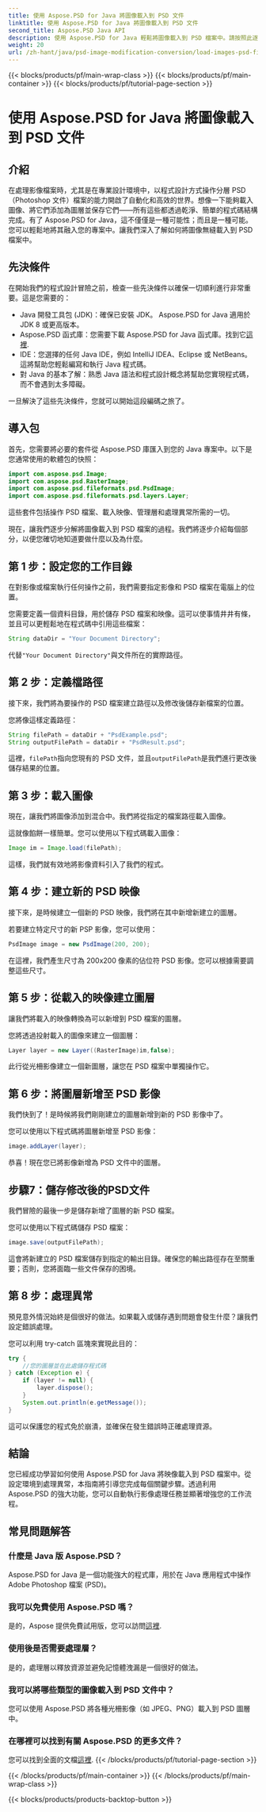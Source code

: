 ```yaml
---
title: 使用 Aspose.PSD for Java 將圖像載入到 PSD 文件
linktitle: 使用 Aspose.PSD for Java 將圖像載入到 PSD 文件
second_title: Aspose.PSD Java API
description: 使用 Aspose.PSD for Java 輕鬆將圖像載入到 PSD 檔案中。請按照此逐步指南有效地自動執行影像處理任務。
weight: 20
url: /zh-hant/java/psd-image-modification-conversion/load-images-psd-files/
---
```


{{< blocks/products/pf/main-wrap-class >}}
{{< blocks/products/pf/main-container >}}
{{< blocks/products/pf/tutorial-page-section >}}

# 使用 Aspose.PSD for Java 將圖像載入到 PSD 文件

## 介紹

在處理影像檔案時，尤其是在專業設計環境中，以程式設計方式操作分層 PSD（Photoshop 文件）檔案的能力開啟了自動化和高效的世界。想像一下能夠載入圖像、將它們添加為圖層並保存它們——所有這些都透過乾淨、簡單的程式碼結構完成。有了 Aspose.PSD for Java，這不僅僅是一種可能性；而且是一種可能。您可以輕鬆地將其融入您的專案中。讓我們深入了解如何將圖像無縫載入到 PSD 檔案中。

## 先決條件

在開始我們的程式設計冒險之前，檢查一些先決條件以確保一切順利進行非常重要。這是您需要的：

- Java 開發工具包 (JDK)：確保已安裝 JDK。 Aspose.PSD for Java 適用於 JDK 8 或更高版本。
-  Aspose.PSD 函式庫：您需要下載 Aspose.PSD for Java 函式庫。找到它[這裡](https://releases.aspose.com/psd/java/).
- IDE：您選擇的任何 Java IDE，例如 IntelliJ IDEA、Eclipse 或 NetBeans。這將幫助您輕鬆編寫和執行 Java 程式碼。
- 對 Java 的基本了解：熟悉 Java 語法和程式設計概念將幫助您實現程式碼，而不會遇到太多障礙。

一旦解決了這些先決條件，您就可以開始這段編碼之旅了。

## 導入包

首先，您需要將必要的套件從 Aspose.PSD 庫匯入到您的 Java 專案中。以下是您通常使用的軟體包的快照：

```java
import com.aspose.psd.Image;
import com.aspose.psd.RasterImage;
import com.aspose.psd.fileformats.psd.PsdImage;
import com.aspose.psd.fileformats.psd.layers.Layer;
```

這些套件包括操作 PSD 檔案、載入映像、管理層和處理異常所需的一切。

現在，讓我們逐步分解將圖像載入到 PSD 檔案的過程。我們將逐步介紹每個部分，以便您確切地知道要做什麼以及為什麼。

## 第 1 步：設定您的工作目錄

在對影像或檔案執行任何操作之前，我們需要指定影像和 PSD 檔案在電腦上的位置。

您需要定義一個資料目錄，用於儲存 PSD 檔案和映像。這可以使事情井井有條，並且可以更輕鬆地在程式碼中引用這些檔案：

```java
String dataDir = "Your Document Directory";
```

代替`"Your Document Directory"`與文件所在的實際路徑。 

## 第 2 步：定義檔路徑

接下來，我們將為要操作的 PSD 檔案建立路徑以及修改後儲存新檔案的位置。

您將像這樣定義路徑：

```java
String filePath = dataDir + "PsdExample.psd";
String outputFilePath = dataDir + "PsdResult.psd";
```

這裡，`filePath`指向您現有的 PSD 文件，並且`outputFilePath`是我們進行更改後儲存結果的位置。

## 第 3 步：載入圖像

現在，讓我們將圖像添加到混合中。我們將從指定的檔案路徑載入圖像。

這就像餡餅一樣簡單。您可以使用以下程式碼載入圖像：

```java
Image im = Image.load(filePath);
```

這樣，我們就有效地將影像資料引入了我們的程式。 

## 第 4 步：建立新的 PSD 映像

接下來，是時候建立一個新的 PSD 映像，我們將在其中新增新建立的圖層。

若要建立特定尺寸的新 PSP 影像，您可以使用：

```java
PsdImage image = new PsdImage(200, 200);
```

在這裡，我們產生尺寸為 200x200 像素的佔位符 PSD 影像。您可以根據需要調整這些尺寸。

## 第 5 步：從載入的映像建立圖層

讓我們將載入的映像轉換為可以新增到 PSD 檔案的圖層。

您將透過投射載入的圖像來建立一個圖層：

```java
Layer layer = new Layer((RasterImage)im,false);
```

此行從光柵影像建立一個新圖層，讓您在 PSD 檔案中單獨操作它。

## 第 6 步：將圖層新增至 PSD 影像

我們快到了！是時候將我們剛剛建立的圖層新增到新的 PSD 影像中了。

您可以使用以下程式碼將圖層新增至 PSD 影像：

```java
image.addLayer(layer);
```

恭喜！現在您已將影像新增為 PSD 文件中的圖層。

## 步驟7：儲存修改後的PSD文件

我們冒險的最後一步是儲存新增了圖層的新 PSD 檔案。

您可以使用以下程式碼儲存 PSD 檔案：

```java
image.save(outputFilePath);
```

這會將新建立的 PSD 檔案儲存到指定的輸出目錄。確保您的輸出路徑存在至關重要；否則，您將面臨一些文件保存的困境。

## 第 8 步：處理異常

預見意外情況始終是個很好的做法。如果載入或儲存遇到問題會發生什麼？讓我們設定錯誤處理。

您可以利用 try-catch 區塊來實現此目的：

```java
try {
    //您的圖層並在此處儲存程式碼
} catch (Exception e) {
    if (layer != null) {
        layer.dispose();
    }
    System.out.println(e.getMessage());
}
```

這可以保護您的程式免於崩潰，並確保在發生錯誤時正確處理資源。

## 結論

您已經成功學習如何使用 Aspose.PSD for Java 將映像載入到 PSD 檔案中。從設定環境到處理異常，本指南將引導您完成每個關鍵步驟。透過利用 Aspose.PSD 的強大功能，您可以自動執行影像處理任務並顯著增強您的工作流程。


## 常見問題解答

### 什麼是 Java 版 Aspose.PSD？

Aspose.PSD for Java 是一個功能強大的程式庫，用於在 Java 應用程式中操作 Adobe Photoshop 檔案 (PSD)。

### 我可以免費使用 Aspose.PSD 嗎？

是的，Aspose 提供免費試用版，您可以訪問[這裡](https://releases.aspose.com/).

### 使用後是否需要處理層？

是的，處理層以釋放資源並避免記憶體洩漏是一個很好的做法。

### 我可以將哪些類型的圖像載入到 PSD 文件中？

您可以使用 Aspose.PSD 將各種光柵影像（如 JPEG、PNG）載入到 PSD 圖層中。

### 在哪裡可以找到有關 Aspose.PSD 的更多文件？

您可以找到全面的文檔[這裡](https://reference.aspose.com/psd/java/).
{{< /blocks/products/pf/tutorial-page-section >}}

{{< /blocks/products/pf/main-container >}}
{{< /blocks/products/pf/main-wrap-class >}}

{{< blocks/products/products-backtop-button >}}
